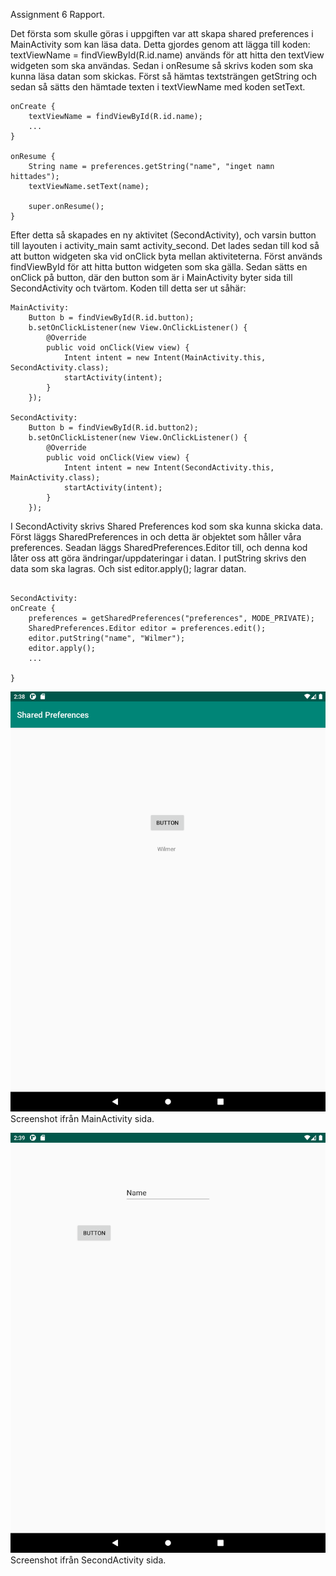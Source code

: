 Assignment 6 Rapport.


Det första som skulle göras i uppgiften var att skapa shared preferences i MainActivity som kan läsa data.
Detta gjordes genom att lägga till koden:
textViewName = findViewById(R.id.name) används för att hitta den textView widgeten som ska användas.
Sedan i onResume så skrivs koden som ska kunna läsa datan som skickas.
Först så hämtas textsträngen getString och sedan så sätts den hämtade texten i textViewName med koden setText.

```
onCreate {
    textViewName = findViewById(R.id.name);
    ...
}

onResume {
    String name = preferences.getString("name", "inget namn hittades");
    textViewName.setText(name);

    super.onResume();
}

```


Efter detta så skapades en ny aktivitet (SecondActivity), och varsin button till layouten i activity_main samt activity_second.
Det lades sedan till kod så att button widgeten ska vid onClick byta mellan aktiviteterna.
Först används findViewById för att hitta button widgeten som ska gälla.
Sedan sätts en onClick på button, där den button som är i MainActivity byter sida till SecondActivity och tvärtom.
Koden till detta ser ut såhär:

```
MainActivity:
    Button b = findViewById(R.id.button);
    b.setOnClickListener(new View.OnClickListener() {
        @Override
        public void onClick(View view) {
            Intent intent = new Intent(MainActivity.this, SecondActivity.class);
            startActivity(intent);
        }
    });

SecondActivity:
    Button b = findViewById(R.id.button2);
    b.setOnClickListener(new View.OnClickListener() {
        @Override
        public void onClick(View view) {
            Intent intent = new Intent(SecondActivity.this, MainActivity.class);
            startActivity(intent);
        }
    });

```

I SecondActivity skrivs Shared Preferences kod som ska kunna skicka data.
Först läggs SharedPreferences in och detta är objektet som håller våra preferences.
Seadan läggs SharedPreferences.Editor till, och denna kod låter oss att göra ändringar/uppdateringar i datan.
I putString skrivs den data som ska lagras.
Och sist editor.apply(); lagrar datan.

```

SecondActivity:
onCreate {
    preferences = getSharedPreferences("preferences", MODE_PRIVATE);
    SharedPreferences.Editor editor = preferences.edit();
    editor.putString("name", "Wilmer");
    editor.apply();
    ...

}

```

![](Screenshot1.png)
Screenshot ifrån MainActivity sida.

![](Screenshot2.png)
Screenshot ifrån SecondActivity sida.


